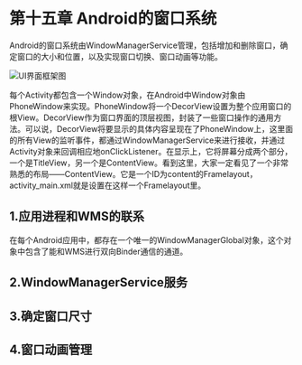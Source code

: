 # 第十五章 Android的窗口系统
Android的窗口系统由WindowManagerService管理，包括增加和删除窗口，确定窗口的大小和位置，以及实现窗口切换、窗口动画等功能。

![UI界面框架图](http://upload-images.jianshu.io/upload_images/5361549-1f09ec984d3aabf5.png?imageMogr2/auto-orient/strip%7CimageView2/2/w/1240)

每个Activity都包含一个Window对象，在Android中Window对象由PhoneWindow来实现。PhoneWindow将一个DecorView设置为整个应用窗口的根View。DecorView作为窗口界面的顶层视图，封装了一些窗口操作的通用方法。可以说，DecorView将要显示的具体内容呈现在了PhoneWindow上，这里面的所有View的监听事件，都通过WindowManagerService来进行接收，并通过Activity对象来回调相应地onClickListener。在显示上，它将屏幕分成两个部分，一个是TitleView，另一个是ContentView。看到这里，大家一定看见了一个非常熟悉的布局——ContentView。它是一个ID为content的Framelayout，activity_main.xml就是设置在这样一个Framelayout里。

## 1.应用进程和WMS的联系
在每个Android应用中，都存在一个唯一的WindowManagerGlobal对象，这个对象中包含了能和WMS进行双向Binder通信的通道。







## 2.WindowManagerService服务










## 3.确定窗口尺寸








## 4.窗口动画管理

